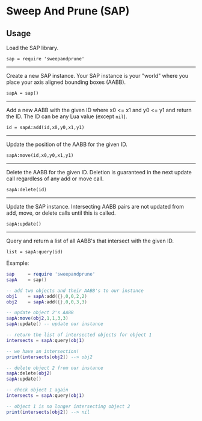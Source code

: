 # Sweep And Prune (SAP)

## Usage

Load the SAP library.

	sap = require 'sweepandprune'

---
Create a new SAP instance. Your SAP instance is your "world" where you place your axis aligned bounding boxes (AABB).

	sapA = sap()

---
Add a new AABB with the given ID where x0 <= x1 and y0 <= y1 and return the ID. The ID can be any Lua value (except `nil`).

	id = sapA:add(id,x0,y0,x1,y1)

---
Update the position of the AABB for the given ID.

	sapA:move(id,x0,y0,x1,y1)

---
Delete the AABB for the given ID. Deletion is guaranteed in the next update call regardless of any add or move call.

	sapA:delete(id)

---
Update the SAP instance. Intersecting AABB pairs are not updated from add, move, or delete calls until this is called.

	sapA:update()

---
Query and return a list of all AABB's that intersect with the given ID.


`list = sapA:query(id)`

Example:

````lua
sap 	= require 'sweepandprune'
sapA 	= sap()

-- add two objects and their AABB's to our instance
obj1	= sapA:add({},0,0,2,2)
obj2	= sapA:add({},0,0,3,3)

-- update object 2's AABB
sapA:move(obj2,1,1,3,3)
sapA:update() -- update our instance

-- return the list of intersected objects for object 1
intersects = sapA:query(obj1)

-- we have an intersection!
print(intersects[obj2]) --> obj2

-- delete object 2 from our instance
sapA:delete(obj2)
sapA:update()

-- check object 1 again
intersects = sapA:query(obj1)

-- object 1 is no longer intersecting object 2
print(intersects[obj2]) --> nil
````